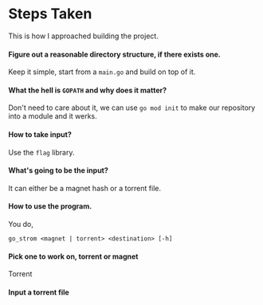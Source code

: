# Steps Taken

This is how I approached building the project.

#### Figure out a reasonable directory structure, if there exists one.

Keep it simple, start from a `main.go` and build on top of it.

#### What the hell is `GOPATH` and why does it matter?

Don't need to care about it, we can use `go mod init` to make our repository into a module and it werks.

#### How to take input?

Use the `flag` library.

#### What's going to be the input?

It can either be a magnet hash or a torrent file.

#### How to use the program.
You do,

`go_strom <magnet | torrent> <destination> [-h]`

#### Pick one to work on, torrent or magnet

Torrent

#### Input a torrent file
